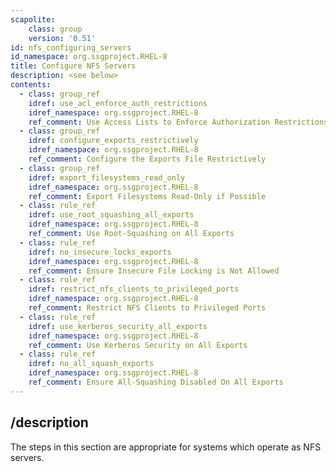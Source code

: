 ```yaml
---
scapolite:
    class: group
    version: '0.51'
id: nfs_configuring_servers
id_namespace: org.ssgproject.RHEL-8
title: Configure NFS Servers
description: <see below>
contents:
  - class: group_ref
    idref: use_acl_enforce_auth_restrictions
    idref_namespace: org.ssgproject.RHEL-8
    ref_comment: Use Access Lists to Enforce Authorization Restrictions
  - class: group_ref
    idref: configure_exports_restrictively
    idref_namespace: org.ssgproject.RHEL-8
    ref_comment: Configure the Exports File Restrictively
  - class: group_ref
    idref: export_filesystems_read_only
    idref_namespace: org.ssgproject.RHEL-8
    ref_comment: Export Filesystems Read-Only if Possible
  - class: rule_ref
    idref: use_root_squashing_all_exports
    idref_namespace: org.ssgproject.RHEL-8
    ref_comment: Use Root-Squashing on All Exports
  - class: rule_ref
    idref: no_insecure_locks_exports
    idref_namespace: org.ssgproject.RHEL-8
    ref_comment: Ensure Insecure File Locking is Not Allowed
  - class: rule_ref
    idref: restrict_nfs_clients_to_privileged_ports
    idref_namespace: org.ssgproject.RHEL-8
    ref_comment: Restrict NFS Clients to Privileged Ports
  - class: rule_ref
    idref: use_kerberos_security_all_exports
    idref_namespace: org.ssgproject.RHEL-8
    ref_comment: Use Kerberos Security on All Exports
  - class: rule_ref
    idref: no_all_squash_exports
    idref_namespace: org.ssgproject.RHEL-8
    ref_comment: Ensure All-Squashing Disabled On All Exports
---
```



## /description

The
steps in this section are appropriate for systems which operate as NFS
servers.
